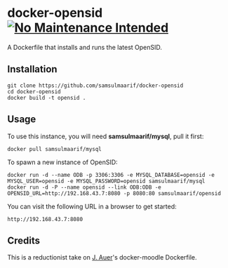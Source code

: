 docker-opensid [![No Maintenance Intended](http://unmaintained.tech/badge.svg)](http://unmaintained.tech/)
=============

A Dockerfile that installs and runs the latest OpenSID.

## Installation

```
git clone https://github.com/samsulmaarif/docker-opensid
cd docker-opensid
docker build -t opensid .
```

## Usage

To use this instance, you will need **samsulmaarif/mysql**, pull it first:

```
docker pull samsulmaarif/mysql
```

To spawn a new instance of OpenSID:

```
docker run -d --name ODB -p 3306:3306 -e MYSQL_DATABASE=opensid -e MYSQL_USER=opensid -e MYSQL_PASSWORD=opensid samsulmaarif/mysql
docker run -d -P --name opensid --link ODB:ODB -e OPENSID_URL=http://192.168.43.7:8080 -p 8080:80 samsulmaarif/opensid
```

You can visit the following URL in a browser to get started:

```
http://192.168.43.7:8080 
```

## Credits

This is a reductionist take on [J. Auer](https://github.com/jda/)'s docker-moodle Dockerfile.


